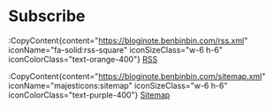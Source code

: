 # Subscribe

:CopyContent{content="https://bloginote.benbinbin.com/rss.xml" iconName="fa-solid:rss-square" iconSizeClass="w-6 h-6" iconColorClass="text-orange-400"} <a href="/rss.xml" target="_blank" class="text-blue-500 hover:text-blue-600 transition-colors duration-300">RSS</a>

<!-- :CopyContent{content="https://bloginote.benbinbin.com/sitemap.xml" iconName="majesticons:sitemap" iconSizeClass="w-6 h-6" iconColorClass="text-purple-400"} [https://bloginote.benbinbin.com/sitemap.xml](/sitemap.xml){.text-blue-500 .hover:text-blue-600 .transition-colors .duration-300} -->

:CopyContent{content="https://bloginote.benbinbin.com/sitemap.xml" iconName="majesticons:sitemap" iconSizeClass="w-6 h-6" iconColorClass="text-purple-400"} <a href="/sitemap.xml" target="_blank" class="text-blue-500 hover:text-blue-600 transition-colors duration-300">Sitemap</a>